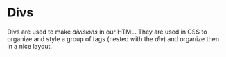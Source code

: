# Divs

Divs are used to make _divisions_ in our HTML. They are used in CSS to organize
and style a group of tags (nested with the _div_) and organize then in a nice
layout.


